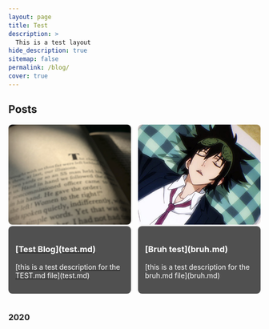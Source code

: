 ```yaml
---
layout: page
title: Test
description: >
  This is a test layout
hide_description: true
sitemap: false
permalink: /blog/
cover: true
---
```


## Posts

<div style="display: flex; flex-wrap: wrap; gap: 1em;">

  <div style="flex: 1 1 calc(50% - 1em); box-sizing: border-box; margin-bottom: 1em;">
    <a href="https://tiredperson47.github.io/bruh/test.md">
      <img src="/assets/img/book.jpg" alt="Test Blog" style="width: 100%; height: 200px; object-fit: cover; border-radius: 8px;"/>
      <div style="padding: 1em; background: #505050; color: white; border-radius: 8px; margin-top: 0em;">
        <h3>[Test Blog](test.md)</h3>
        <p>[this is a test description for the TEST.md file](test.md)</p>
      </div>
    </a>
  </div>

  <div style="flex: 1 1 calc(50% - 1em); box-sizing: border-box; margin-bottom: 1em;">
      <img src="/assets/img/mori.jpeg" alt="Bruh test" style="width: 100%; height: 200px; object-fit: cover; border-radius: 8px;"/>
      <div style="padding: 1em; background: #505050; color: white; border-radius: 8px; margin-top: 0em;">
        <h3>[Bruh test](bruh.md)</h3>
        <p>[this is a test description for the bruh.md file](bruh.md)</p>
      </div>
  </div>

</div>

### 2020

<!-- Add more posts for 2020 in a similar way -->
